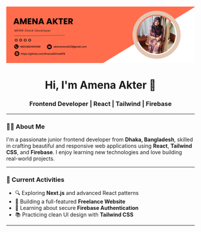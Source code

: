 ![Banner](https://github.com/AmenaGithub678/AmenaGithub678/blob/main/Cover.png)


<h1 align="center">Hi, I'm Amena Akter 👋</h1>
<h3 align="center">Frontend Developer | React | Tailwind | Firebase</h3>

---
### 👩‍💻 About Me

I'm a passionate junior frontend developer from **Dhaka, Bangladesh**, skilled in crafting beautiful and responsive web applications using **React**, **Tailwind CSS**, and **Firebase**. I enjoy learning new technologies and love building real-world projects.

---

### 🔭 Current Activities

- 🔍 Exploring **Next.js** and advanced React patterns  
- 🧳 Building a full-featured **Freelance Website**  
- 🔐 Learning about secure **Firebase Authentication**  
- 📚 Practicing clean UI design with **Tailwind CSS**

---

